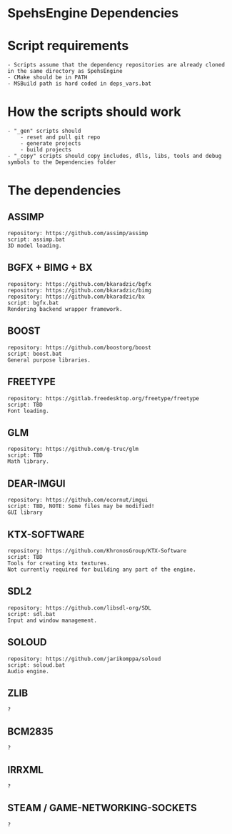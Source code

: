 # SpehsEngine Dependencies


# Script requirements
    - Scripts assume that the dependency repositories are already cloned in the same directory as SpehsEngine
    - CMake should be in PATH
    - MSBuild path is hard coded in deps_vars.bat


# How the scripts should work
    - "_gen" scripts should
        - reset and pull git repo
        - generate projects
        - build projects
    - "_copy" scripts should copy includes, dlls, libs, tools and debug symbols to the Dependencies folder


# The dependencies

## ASSIMP
    repository: https://github.com/assimp/assimp
    script: assimp.bat
    3D model loading.
## BGFX + BIMG + BX
    repository: https://github.com/bkaradzic/bgfx
    repository: https://github.com/bkaradzic/bimg
    repository: https://github.com/bkaradzic/bx
    script: bgfx.bat
    Rendering backend wrapper framework.
## BOOST
    repository: https://github.com/boostorg/boost
    script: boost.bat
    General purpose libraries.
## FREETYPE
    repository: https://gitlab.freedesktop.org/freetype/freetype
    script: TBD
    Font loading.
## GLM
    repository: https://github.com/g-truc/glm
    script: TBD
    Math library.
## DEAR-IMGUI
    repository: https://github.com/ocornut/imgui
    script: TBD, NOTE: Some files may be modified!
    GUI library
## KTX-SOFTWARE
    repository: https://github.com/KhronosGroup/KTX-Software
    script: TBD
    Tools for creating ktx textures.
    Not currently required for building any part of the engine.
## SDL2
    repository: https://github.com/libsdl-org/SDL
    script: sdl.bat
    Input and window management.
## SOLOUD
    repository: https://github.com/jarikomppa/soloud
    script: soloud.bat
    Audio engine.

## ZLIB
    ?
## BCM2835
    ?
## IRRXML
    ?
## STEAM / GAME-NETWORKING-SOCKETS
    ?
